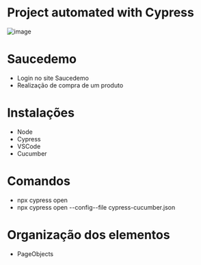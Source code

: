 # Project automated with Cypress

![image](https://user-images.githubusercontent.com/86740236/179148135-13a79a45-d6d0-44eb-9c29-02cd8a430148.png)



# Saucedemo 
- Login no site Saucedemo 
- Realização de compra de um produto


# Instalações 

- Node 
- Cypress
- VSCode 
- Cucumber

# Comandos 
- npx cypress open
- npx cypress open --config--file cypress-cucumber.json

# Organização dos elementos 
- PageObjects 

